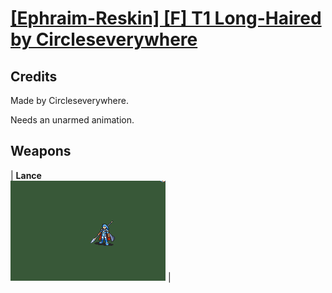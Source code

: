 # [\[Ephraim-Reskin\] \[F\] T1 Long-Haired by Circleseverywhere](./)
## Credits

Made by Circleseverywhere.

Needs an unarmed animation.

## Weapons

| <b>Lance</b><br/><img alt="Lance animation" src="./2.%20Lance/Lance.gif"/> |
